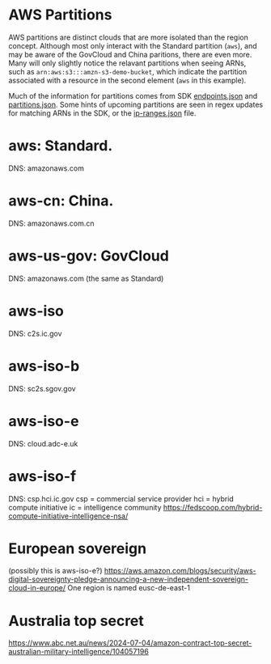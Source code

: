 # AWS Partitions
AWS partitions are distinct clouds that are more isolated than the region concept.  Although most only interact with the Standard partition (`aws`), and may be aware of the GovCloud and China paritions, there are even more.  Many will only slightly notice the relavant partitions when seeing ARNs, such as `arn:aws:s3:::amzn-s3-demo-bucket`, which indicate the partition associated with a resource in the second element (`aws` in this example).

Much of the information for partitions comes from SDK [endpoints.json](https://github.com/boto/botocore/blob/develop/botocore/data/endpoints.json) and [partitions.json](https://github.com/boto/botocore/blob/develop/botocore/data/partitions.json).  Some hints of upcoming partitions are seen in regex updates for matching ARNs in the SDK, or the [ip-ranges.json](https://ip-ranges.amazonaws.com/ip-ranges.json) file.

# aws: Standard.
DNS: amazonaws.com

# aws-cn: China.
DNS: amazonaws.com.cn

# aws-us-gov: GovCloud
DNS: amazonaws.com (the same as Standard)

# aws-iso
DNS: c2s.ic.gov

# aws-iso-b
DNS: sc2s.sgov.gov

# aws-iso-e
DNS: cloud.adc-e.uk

# aws-iso-f
DNS: csp.hci.ic.gov 
csp = commercial service provider
hci = hybrid compute initiative
ic = intelligence community
https://fedscoop.com/hybrid-compute-initiative-intelligence-nsa/


# European sovereign
(possibly this is aws-iso-e?)
https://aws.amazon.com/blogs/security/aws-digital-sovereignty-pledge-announcing-a-new-independent-sovereign-cloud-in-europe/
One region is named eusc-de-east-1

# Australia top secret
https://www.abc.net.au/news/2024-07-04/amazon-contract-top-secret-australian-military-intelligence/104057196
